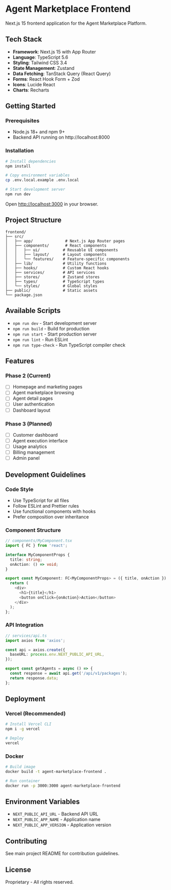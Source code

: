 # Agent Marketplace Frontend

Next.js 15 frontend application for the Agent Marketplace Platform.

## Tech Stack

- **Framework**: Next.js 15 with App Router
- **Language**: TypeScript 5.6
- **Styling**: Tailwind CSS 3.4
- **State Management**: Zustand
- **Data Fetching**: TanStack Query (React Query)
- **Forms**: React Hook Form + Zod
- **Icons**: Lucide React
- **Charts**: Recharts

## Getting Started

### Prerequisites

- Node.js 18+ and npm 9+
- Backend API running on http://localhost:8000

### Installation

```bash
# Install dependencies
npm install

# Copy environment variables
cp .env.local.example .env.local

# Start development server
npm run dev
```

Open [http://localhost:3000](http://localhost:3000) in your browser.

## Project Structure

```
frontend/
├── src/
│   ├── app/              # Next.js App Router pages
│   ├── components/       # React components
│   │   ├── ui/          # Reusable UI components
│   │   ├── layout/      # Layout components
│   │   └── features/    # Feature-specific components
│   ├── lib/             # Utility functions
│   ├── hooks/           # Custom React hooks
│   ├── services/        # API services
│   ├── stores/          # Zustand stores
│   ├── types/           # TypeScript types
│   └── styles/          # Global styles
├── public/              # Static assets
└── package.json
```

## Available Scripts

- `npm run dev` - Start development server
- `npm run build` - Build for production
- `npm run start` - Start production server
- `npm run lint` - Run ESLint
- `npm run type-check` - Run TypeScript compiler check

## Features

### Phase 2 (Current)
- [ ] Homepage and marketing pages
- [ ] Agent marketplace browsing
- [ ] Agent detail pages
- [ ] User authentication
- [ ] Dashboard layout

### Phase 3 (Planned)
- [ ] Customer dashboard
- [ ] Agent execution interface
- [ ] Usage analytics
- [ ] Billing management
- [ ] Admin panel

## Development Guidelines

### Code Style

- Use TypeScript for all files
- Follow ESLint and Prettier rules
- Use functional components with hooks
- Prefer composition over inheritance

### Component Structure

```typescript
// components/MyComponent.tsx
import { FC } from 'react';

interface MyComponentProps {
  title: string;
  onAction: () => void;
}

export const MyComponent: FC<MyComponentProps> = ({ title, onAction }) => {
  return (
    <div>
      <h1>{title}</h1>
      <button onClick={onAction}>Action</button>
    </div>
  );
};
```

### API Integration

```typescript
// services/api.ts
import axios from 'axios';

const api = axios.create({
  baseURL: process.env.NEXT_PUBLIC_API_URL,
});

export const getAgents = async () => {
  const response = await api.get('/api/v1/packages');
  return response.data;
};
```

## Deployment

### Vercel (Recommended)

```bash
# Install Vercel CLI
npm i -g vercel

# Deploy
vercel
```

### Docker

```bash
# Build image
docker build -t agent-marketplace-frontend .

# Run container
docker run -p 3000:3000 agent-marketplace-frontend
```

## Environment Variables

- `NEXT_PUBLIC_API_URL` - Backend API URL
- `NEXT_PUBLIC_APP_NAME` - Application name
- `NEXT_PUBLIC_APP_VERSION` - Application version

## Contributing

See main project README for contribution guidelines.

## License

Proprietary - All rights reserved.

